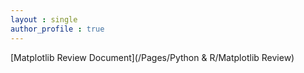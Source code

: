 ```yaml
---
layout : single
author_profile : true
---
```



[Matplotlib Review Document](/Pages/Python & R/Matplotlib Review)

